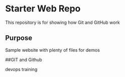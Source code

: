 # Starter Web Repo

This repository is for showing how Git and GitHub work

## Purpose

Sample website with plenty of files for demos

##GIT and Github

devops training 
